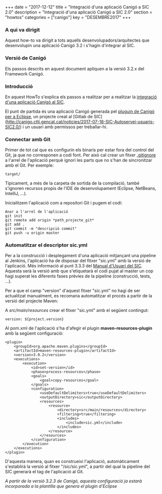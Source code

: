 +++
date = "2017-12-12"
title = "Integració d'una aplicació Canigó a SIC 2.0"
description = "Integració d'una aplicació Canigó a SIC 2.0"
section = "howtos"
categories = ["canigo"]
key = "DESEMBRE2017"
+++

### A qui va dirigit

Aquest how-to va dirigit a tots aquells desenvolupadors/arquitectes que desenvolupin una aplicació Canigó 3.2 i s'hagin d'integrar al SIC.

### Versió de Canigó

Els passos descrits en aquest document apliquen a la versió 3.2.x del Framework Canigó.

### Introducció

En aquest HowTo s'explica els passos a realitzar per a realitzar la [integració d'una aplicació Canigó al SIC](noticies/2017-12-11-Canigo-Integracio-pipelines-SIC/).

El punt de partida és una aplicació Canigó generada pel [pluguin de Canigó per a Eclipse](/canigo-download-related/plugin-canigo/), un projecte creat al [Gitlab de SIC] (http://canigo.ctti.gencat.cat/noticies/2017-07-18-SIC-Autoservei-usuaris-SIC2.0/) i un usuari amb permissos per treballar-hi.

### Connectar amb Git

Primer de tot cal que es configurin els binaris per estar fora del control del Git, ja que no corresponen a codi font. Per això cal crear un fitxer [.gitignore](https://git-scm.com/docs/gitignore) a l'arrel de l'aplicació perquè ignori les parts que no s'han de sincronitzar amb el Git. Per exemple:

	target/
	
Típicament, a més de la carpeta de sortida de la compilació, també s'ignoren recursos propis de l'IDE de desenvolupament (Eclipse, NetBeans, IntelliJ, ...).

Inicialitzem l'aplicació com a repositori Git i pugem el codi:

	Anar a l'arrel de l'aplicació
	git init
	git remote add origin *path_projecte_git*
	git add .
	git commit -m "descripció commit"
	git push -u origin master
	
### Automatitzar el descriptor sic.yml

Per a la construcció i desplegament d'una aplicació mitjançant una pipeline al Jenkins, l'aplicació ha de disposar del fitxer "sic.yml" amb la versió de l'aplicació. Més informació al punt 3.3.3 del [Manual d'Usuari del SIC](http://canigo.ctti.gencat.cat/related/sic/2.0/manual-usuari.pdf). Aquesta serà la versió amb que s'etiquetarà el codi pujat al master un cop hagi superat les diferents fases prèvies de la pipeline (construcció, tests, ...).

Per a que el camp "version" d'aquest fitxer "sic.yml" no hagi de ser actualitzat manualment, es recomana automatitzar el procés a partir de la versió del projecte Maven:

A *src/main/resources* crear el fitxer "sic.yml" amb el següent contingut:

	version: ${project.version}
	
Al pom.xml de l'aplicació s'ha d'afegir el plugin **maven-resources-plugin** amb la següent configuració:

	<plugin>
		<groupId>org.apache.maven.plugins</groupId>
		<artifactId>maven-resources-plugin</artifactId>
		<version>3.0.2</version>
		<executions>
			<execution>
				<id>set-version</id>
				<phase>process-resources</phase>
				<goals>
					<goal>copy-resources</goal>
				</goals>
				<configuration>
					<useDefaultDelimiters>true</useDefaultDelimiters>
					<outputDirectory>sic</outputDirectory>
					<resources>          
						<resource>
							<directory>src/main/resources</directory>
							<filtering>true</filtering>
							<includes>
								<include>sic.yml</include>
							</includes>
						</resource>
					</resources>
				</configuration>            
			</execution>
		</executions>
	</plugin>

D'aquesta manera, quan es construeixi l'aplicació, automàticament s'establirà la versió al fitxer "/sic/sic.yml", a partir del qual la pipeline del SIC generarà el tag de l'aplicació al Git. 

*A partir de la versió 3.2.3 de Canigó, aquesta configuració ja estarà incorporada a la plantilla que genera el plugin d'Eclipse*
	

	

